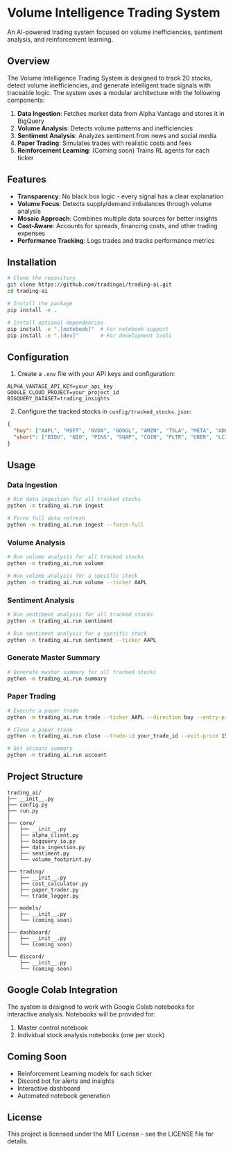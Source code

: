 # Volume Intelligence Trading System

An AI-powered trading system focused on volume inefficiencies, sentiment analysis, and reinforcement learning.

## Overview

The Volume Intelligence Trading System is designed to track 20 stocks, detect volume inefficiencies, and generate intelligent trade signals with traceable logic. The system uses a modular architecture with the following components:

1. **Data Ingestion**: Fetches market data from Alpha Vantage and stores it in BigQuery
2. **Volume Analysis**: Detects volume patterns and inefficiencies
3. **Sentiment Analysis**: Analyzes sentiment from news and social media
4. **Paper Trading**: Simulates trades with realistic costs and fees
5. **Reinforcement Learning**: (Coming soon) Trains RL agents for each ticker

## Features

- **Transparency**: No black box logic - every signal has a clear explanation
- **Volume Focus**: Detects supply/demand imbalances through volume analysis
- **Mosaic Approach**: Combines multiple data sources for better insights
- **Cost-Aware**: Accounts for spreads, financing costs, and other trading expenses
- **Performance Tracking**: Logs trades and tracks performance metrics

## Installation

```bash
# Clone the repository
git clone https://github.com/tradingai/trading-ai.git
cd trading-ai

# Install the package
pip install -e .

# Install optional dependencies
pip install -e ".[notebook]"  # For notebook support
pip install -e ".[dev]"       # For development tools
```

## Configuration

1. Create a `.env` file with your API keys and configuration:

```
ALPHA_VANTAGE_API_KEY=your_api_key
GOOGLE_CLOUD_PROJECT=your_project_id
BIGQUERY_DATASET=trading_insights
```

2. Configure the tracked stocks in `config/tracked_stocks.json`:

```json
{
  "buy": ["AAPL", "MSFT", "NVDA", "GOOGL", "AMZN", "TSLA", "META", "ADBE", "ORCL", "ASML"],
  "short": ["BIDU", "NIO", "PINS", "SNAP", "COIN", "PLTR", "UBER", "LCID", "INTC", "XPEV"]
}
```

## Usage

### Data Ingestion

```bash
# Run data ingestion for all tracked stocks
python -m trading_ai.run ingest

# Force full data refresh
python -m trading_ai.run ingest --force-full
```

### Volume Analysis

```bash
# Run volume analysis for all tracked stocks
python -m trading_ai.run volume

# Run volume analysis for a specific stock
python -m trading_ai.run volume --ticker AAPL
```

### Sentiment Analysis

```bash
# Run sentiment analysis for all tracked stocks
python -m trading_ai.run sentiment

# Run sentiment analysis for a specific stock
python -m trading_ai.run sentiment --ticker AAPL
```

### Generate Master Summary

```bash
# Generate master summary for all tracked stocks
python -m trading_ai.run summary
```

### Paper Trading

```bash
# Execute a paper trade
python -m trading_ai.run trade --ticker AAPL --direction buy --entry-price 150.0 --capital-percentage 5.0 --stop-loss 145.0 --take-profit 160.0 --trigger-reason "Volume spike with positive price action" --notes "Strong support at 145"

# Close a paper trade
python -m trading_ai.run close --trade-id your_trade_id --exit-price 155.0 --exit-reason "Target reached" --notes "Closed at resistance"

# Get account summary
python -m trading_ai.run account
```

## Project Structure

```
trading_ai/
├── __init__.py
├── config.py
├── run.py
│
├── core/
│   ├── __init__.py
│   ├── alpha_client.py
│   ├── bigquery_io.py
│   ├── data_ingestion.py
│   ├── sentiment.py
│   └── volume_footprint.py
│
├── trading/
│   ├── __init__.py
│   ├── cost_calculator.py
│   ├── paper_trader.py
│   └── trade_logger.py
│
├── models/
│   ├── __init__.py
│   └── (coming soon)
│
├── dashboard/
│   ├── __init__.py
│   └── (coming soon)
│
└── discord/
    ├── __init__.py
    └── (coming soon)
```

## Google Colab Integration

The system is designed to work with Google Colab notebooks for interactive analysis. Notebooks will be provided for:

1. Master control notebook
2. Individual stock analysis notebooks (one per stock)

## Coming Soon

- Reinforcement Learning models for each ticker
- Discord bot for alerts and insights
- Interactive dashboard
- Automated notebook generation

## License

This project is licensed under the MIT License - see the LICENSE file for details.

